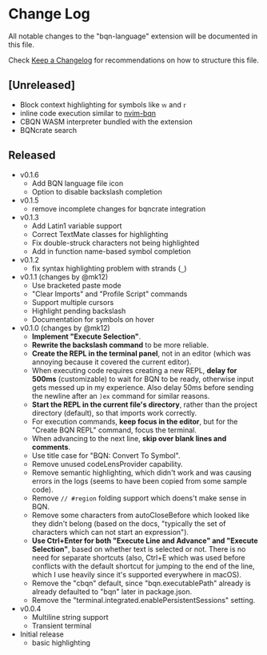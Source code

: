 # Change Log

All notable changes to the "bqn-language" extension will be documented in this file.

Check [Keep a Changelog](http://keepachangelog.com/) for recommendations on how to structure this file.

## [Unreleased]
- Block context highlighting for symbols like `𝕨` and `𝕣`
- inline code execution similar to [nvim-bqn](https://git.sr.ht/~detegr/nvim-bqn)
- CBQN WASM interpreter bundled with the extension
- BQNcrate search

## Released
- v0.1.6
  - Add BQN language file icon
  - Option to disable backslash completion
- v0.1.5
  - remove incomplete changes for bqncrate integration
- v0.1.3
  - Add Latin1 variable support
  - Correct TextMate classes for highlighting
  - Fix double-struck characters not being highlighted
  - Add in function name-based symbol completion
- v0.1.2
  - fix syntax highlighting problem with strands (`‿`)
- v0.1.1 (changes by @mk12)
  - Use bracketed paste mode
  - "Clear Imports" and "Profile Script" commands
  - Support multiple cursors
  - Highlight pending backslash
  - Documentation for symbols on hover
- v0.1.0 (changes by @mk12)
  * **Implement "Execute Selection"**.
  * **Rewrite the backslash command** to be more reliable.
  * **Create the REPL in the terminal panel**, not in an editor (which was annoying because it covered the current editor).
  * When executing code requires creating a new REPL, **delay for 500ms** (customizable) to wait for BQN to be ready, otherwise input gets messed up in my experience. Also delay 50ms before sending the newline after an `)ex` command for similar reasons.
  * **Start the REPL in the current file's directory**, rather than the project directory (default), so that imports work correctly.
  * For execution commands, **keep focus in the editor**, but for the "Create BQN REPL" command, focus the terminal.
  * When advancing to the next line, **skip over blank lines and comments**.
  * Use title case for "BQN: Convert To Symbol".
  * Remove unused codeLensProvider capability.
  * Remove semantic highlighting, which didn't work and was causing errors in the logs (seems to have been copied from some sample code).
  * Remove `// #region` folding support which doens't make sense in BQN.
  * Remove some characters from autoCloseBefore which looked like they didn't belong (based on the docs, "typically the set of characters which can not start an expression").
  * **Use Ctrl+Enter for both "Execute Line and Advance" and "Execute Selection"**, based on whether text is selected or not. There is no need for separate shortcuts (also, Ctrl+E which was used before conflicts with the default shortcut for jumping to the end of the line, which I use heavily since it's supported everywhere in macOS).
  * Remove the "cbqn" default, since "bqn.executablePath" already is already defaulted to "bqn" later in package.json.
  * Remove the "terminal.integrated.enablePersistentSessions" setting.
- v0.0.4
  - Multiline string support
  - Transient terminal
- Initial release
  - basic highlighting
